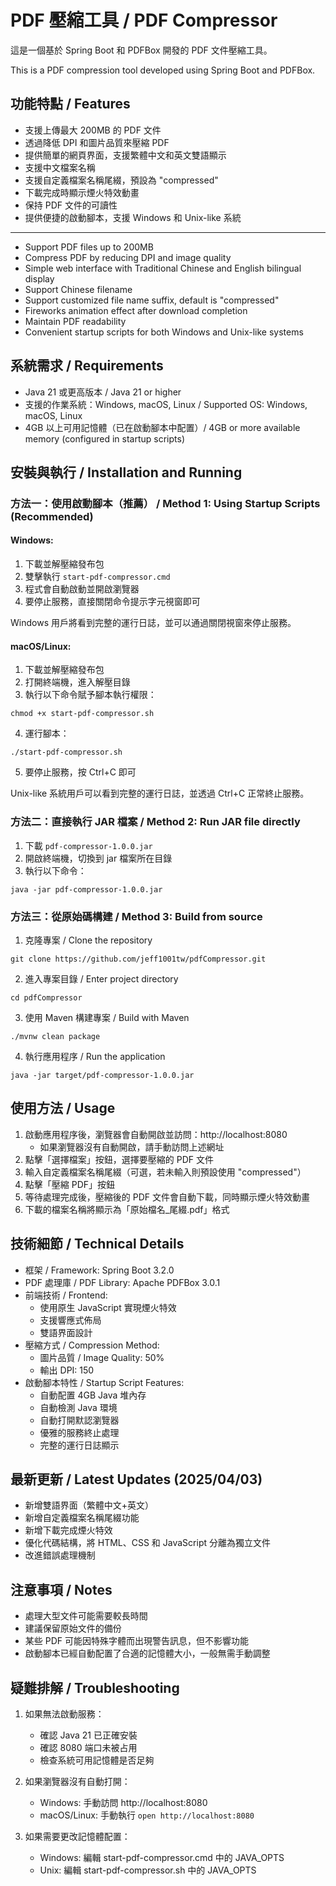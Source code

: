 # PDF 壓縮工具 / PDF Compressor

這是一個基於 Spring Boot 和 PDFBox 開發的 PDF 文件壓縮工具。

This is a PDF compression tool developed using Spring Boot and PDFBox.

## 功能特點 / Features

- 支援上傳最大 200MB 的 PDF 文件
- 透過降低 DPI 和圖片品質來壓縮 PDF
- 提供簡單的網頁界面，支援繁體中文和英文雙語顯示
- 支援中文檔案名稱
- 支援自定義檔案名稱尾綴，預設為 "compressed"
- 下載完成時顯示煙火特效動畫
- 保持 PDF 文件的可讀性
- 提供便捷的啟動腳本，支援 Windows 和 Unix-like 系統

---

- Support PDF files up to 200MB
- Compress PDF by reducing DPI and image quality
- Simple web interface with Traditional Chinese and English bilingual display
- Support Chinese filename
- Support customized file name suffix, default is "compressed" 
- Fireworks animation effect after download completion
- Maintain PDF readability
- Convenient startup scripts for both Windows and Unix-like systems

## 系統需求 / Requirements

- Java 21 或更高版本 / Java 21 or higher
- 支援的作業系統：Windows, macOS, Linux / Supported OS: Windows, macOS, Linux
- 4GB 以上可用記憶體（已在啟動腳本中配置）/ 4GB or more available memory (configured in startup scripts)

## 安裝與執行 / Installation and Running

### 方法一：使用啟動腳本（推薦） / Method 1: Using Startup Scripts (Recommended)

#### Windows:
1. 下載並解壓縮發布包
2. 雙擊執行 `start-pdf-compressor.cmd`
3. 程式會自動啟動並開啟瀏覽器
4. 要停止服務，直接關閉命令提示字元視窗即可

Windows 用戶將看到完整的運行日誌，並可以通過關閉視窗來停止服務。

#### macOS/Linux:
1. 下載並解壓縮發布包
2. 打開終端機，進入解壓目錄
3. 執行以下命令賦予腳本執行權限：
```
chmod +x start-pdf-compressor.sh
```
4. 運行腳本：
```
./start-pdf-compressor.sh
```
5. 要停止服務，按 Ctrl+C 即可

Unix-like 系統用戶可以看到完整的運行日誌，並透過 Ctrl+C 正常終止服務。

### 方法二：直接執行 JAR 檔案 / Method 2: Run JAR file directly

1. 下載 `pdf-compressor-1.0.0.jar`
2. 開啟終端機，切換到 jar 檔案所在目錄
3. 執行以下命令：
```
java -jar pdf-compressor-1.0.0.jar
```

### 方法三：從原始碼構建 / Method 3: Build from source

1. 克隆專案 / Clone the repository
```
git clone https://github.com/jeff1001tw/pdfCompressor.git
```

2. 進入專案目錄 / Enter project directory
```
cd pdfCompressor
```

3. 使用 Maven 構建專案 / Build with Maven
```
./mvnw clean package
```

4. 執行應用程序 / Run the application
```
java -jar target/pdf-compressor-1.0.0.jar
```

## 使用方法 / Usage

1. 啟動應用程序後，瀏覽器會自動開啟並訪問：http://localhost:8080
   - 如果瀏覽器沒有自動開啟，請手動訪問上述網址
2. 點擊「選擇檔案」按鈕，選擇要壓縮的 PDF 文件
3. 輸入自定義檔案名稱尾綴（可選，若未輸入則預設使用 "compressed"）
4. 點擊「壓縮 PDF」按鈕
5. 等待處理完成後，壓縮後的 PDF 文件會自動下載，同時顯示煙火特效動畫
6. 下載的檔案名稱將顯示為「原始檔名_尾綴.pdf」格式

## 技術細節 / Technical Details

- 框架 / Framework: Spring Boot 3.2.0
- PDF 處理庫 / PDF Library: Apache PDFBox 3.0.1
- 前端技術 / Frontend:
  - 使用原生 JavaScript 實現煙火特效
  - 支援響應式佈局
  - 雙語界面設計
- 壓縮方式 / Compression Method:
  - 圖片品質 / Image Quality: 50%
  - 輸出 DPI: 150
- 啟動腳本特性 / Startup Script Features:
  - 自動配置 4GB Java 堆內存
  - 自動檢測 Java 環境
  - 自動打開默認瀏覽器
  - 優雅的服務終止處理
  - 完整的運行日誌顯示

## 最新更新 / Latest Updates (2025/04/03)

- 新增雙語界面（繁體中文+英文）
- 新增自定義檔案名稱尾綴功能
- 新增下載完成煙火特效
- 優化代碼結構，將 HTML、CSS 和 JavaScript 分離為獨立文件
- 改進錯誤處理機制

## 注意事項 / Notes

- 處理大型文件可能需要較長時間
- 建議保留原始文件的備份
- 某些 PDF 可能因特殊字體而出現警告訊息，但不影響功能
- 啟動腳本已經自動配置了合適的記憶體大小，一般無需手動調整

## 疑難排解 / Troubleshooting

1. 如果無法啟動服務：
   - 確認 Java 21 已正確安裝
   - 確認 8080 端口未被占用
   - 檢查系統可用記憶體是否足夠

2. 如果瀏覽器沒有自動打開：
   - Windows: 手動訪問 http://localhost:8080
   - macOS/Linux: 手動執行 `open http://localhost:8080`

3. 如果需要更改記憶體配置：
   - Windows: 編輯 start-pdf-compressor.cmd 中的 JAVA_OPTS
   - Unix: 編輯 start-pdf-compressor.sh 中的 JAVA_OPTS
